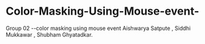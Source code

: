 # Color-Masking-Using-Mouse-event-
Group 02 --color masking using mouse event 
Aishwarya Satpute ,
Siddhi Mukkawar ,
Shubham Ghyatadkar.
